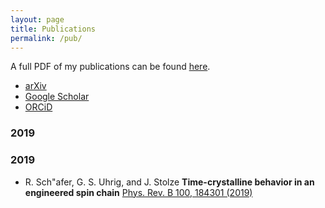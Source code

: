 ```yaml
---
layout: page
title: Publications
permalink: /pub/
---
```


A full PDF of my publications can be found [here](assets/pub.pdf).


- [arXiv](https://arxiv.org/a/0000-0001-9728-2371.html)
- [Google Scholar](https://scholar.google.de/citations?user=NX7j0dsAAAAJ&hl=en)
- [ORCiD](https://orcid.org/0000-0001-9728-2371)


### 2019

### 2019 

- R. Sch\"afer, G. S. Uhrig, and J. Stolze
    **Time-crystalline behavior in an engineered spin chain**
    [Phys. Rev. B 100, 184301 (2019)]({https://journals.aps.org/prb/abstract/10.1103/PhysRevB.100.184301)





